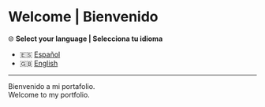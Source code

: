

# Welcome | Bienvenido  

🌐 **Select your language | Selecciona tu idioma**  

- 🇪🇸 [Español](es/index.md)  
- 🇬🇧 [English](en/index.md)  

---  

Bienvenido a mi portafolio.  
Welcome to my portfolio.  

